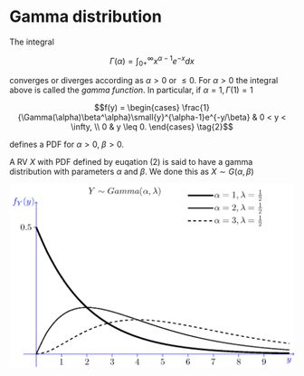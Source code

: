 # Gamma distribution

The integral

```math
\Gamma(\alpha) = \int_{0+}^{\infty} x^{\alpha - 1} e^{-x} dx  \tag{1}
```

converges or diverges according as $\alpha > 0$  or $\le 0$. For $\alpha > 0$ the integral above is called the *gamma function*. In particular, if $\alpha = 1, \Gamma(1) = 1$

```math
f(y) = \begin{cases}
    \frac{1}{\Gamma(\alpha)\beta^\alpha}\small{y}^{\alpha-1}e^{-y/\beta} & 0 < y < \infty, \\
    0 & y \leq 0.

\end{cases}
\tag{2}
```

defines a PDF for $\alpha > 0,\ \beta > 0.$

A RV $X$ with PDF defined by euqation (2) is said to have a gamma distribution with parameters $\alpha$ and $\beta$. We done this as $X \sim G(\alpha, \beta)$

![Gamma](/probability/continuous-distributions/gamma-distribution-ex-1.png)

